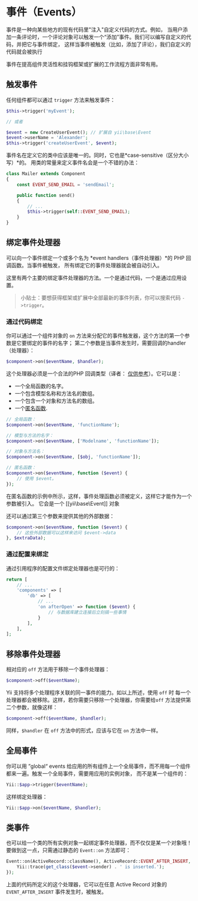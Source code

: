 事件（Events）
======

事件是一种向某些地方的现有代码里"注入"自定义代码的方式。例如，
当用户添加一条评论时，一个评论对象可以触发一个“添加”事件。我们可以编写自定义的代码，并把它与事件绑定，
这样当事件被触发（比如，添加了评论），我们自定义的代码就会被执行

事件在提高组件灵活性和挂钩框架或扩展的工作流程方面非常有用。

触发事件
-----------------

任何组件都可以通过 `trigger` 方法来触发事件：

```php
$this->trigger('myEvent');

// 或者

$event = new CreateUserEvent(); // 扩展自 yii\base\Event
$event->userName = 'Alexander';
$this->trigger('createUserEvent', $event);
```

事件名在定义它的类中应该是唯一的。同时，它也是*case-sensitive（区分大小写）*的。
用类的常量来定义事件名会是一个不错的办法：

```php
class Mailer extends Component
{
	const EVENT_SEND_EMAIL = 'sendEmail';

	public function send()
	{
		// ...
		$this->trigger(self::EVENT_SEND_EMAIL);
	}
}
```

绑定事件处理器
------------------------

可以向一个事件绑定一个或多个名为 *event handlers（事件处理器）*的 PHP 回调函数。当事件被触发，
所有绑定它的事件处理器就会被自动引入。

这里有两个主要的绑定事件处理器的方法。一个是通过代码，一个是通过应用设置。

> 小贴士：要想获得框架或扩展中全部最新的事件列表，你可以搜索代码 `->trigger`。

### 通过代码绑定

你可以通过一个组件对象的 `on` 方法来分配它的事件触发器，这个方法的第一个参数是它要绑定的事件的名字；
第二个参数是当事件发生时，需要回调的handler（处理器）：

```php
$component->on($eventName, $handler);
```

这个处理器必须是一个合法的PHP 回调类型（译者： [仅供参考](http://www.php.net/manual/zh/language.types.callable.php)）。它可以是：

- 一个全局函数的名字。
- 一个包含模型名称和方法名的数组。
- 一个包含一个对象和方法名的数组。
- 一个[匿名函数](http://www.php.net/manual/zh/functions.anonymous.php).

```php
// 全局函数：
$component->on($eventName, 'functionName');

// 模型与方法的名字：
$component->on($eventName, ['Modelname', 'functionName']);

// 对象与方法名：
$component->on($eventName, [$obj, 'functionName']);

// 匿名函数：
$component->on($eventName, function ($event) {
	// 使用 $event。
});
```

在匿名函数的示例中所示，这样，事件处理函数必须被定义，这样它才能作为一个参数被引入。
它会是一个 [[yii\base\Event]] 对象

还可以通过第三个参数来提供其他的外部数据：

```php
$component->on($eventName, function ($event) {
	// 这些外部数据可以这样来访问 $event->data
}, $extraData);
```

### 通过配置来绑定

通过引用程序的配置文件绑定处理器也是可行的：

```php
return [
	// ...
	'components' => [
		'db' => [
			// ...
			'on afterOpen' => function ($event) {
				// 与数据库建立连接后立刻搞一些事情
			}
		],
	],
];
```

移除事件处理器
-----------------------

相对应的 `off` 方法用于移除一个事件处理器：

```php
$component->off($eventName);
```

Yii 支持将多个处理程序关联的同一事件的能力。如以上所述，使用 `off` 时
每一个处理器都会被移除。这样，若你需要只移除一个处理器，你需要给`off` 方法提供第二个参数，就像这样：

```php
$component->off($eventName, $handler);
```

同样，`$handler` 在 `off` 方法中的形式，应该与它在 `on` 方法中一样。

全局事件
-------------

你可以用 ”global“ events 给应用的所有组件上一个全局事件，而不用每一个组件都来一遍。触发一个全局事件，需要用应用的实例对象，
而不是某一个组件的：

```php
Yii::$app->trigger($eventName);
```

这样绑定处理器：

```php
Yii::$app->on($eventName, $handler);
```

类事件
------------

也可以给一个类的所有实例对象一起绑定事件处理器，而不仅仅是某一个对象哦！
要做到这一点，只需通过静态的 `Event::on` 方法即可：

```php
Event::on(ActiveRecord::className(), ActiveRecord::EVENT_AFTER_INSERT, function ($event) {
	Yii::trace(get_class($event->sender) . ' is inserted.');
});
```

上面的代码所定义的这个处理器，它可以在任意 Active Record 对象的 `EVENT_AFTER_INSERT` 事件发生时，被触发。